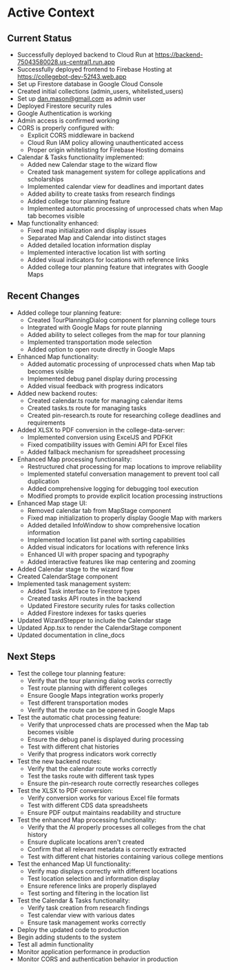 # Active Context

## Current Status
- Successfully deployed backend to Cloud Run at https://backend-75043580028.us-central1.run.app
- Successfully deployed frontend to Firebase Hosting at https://collegebot-dev-52f43.web.app
- Set up Firestore database in Google Cloud Console
- Created initial collections (admin_users, whitelisted_users)
- Set up dan.mason@gmail.com as admin user
- Deployed Firestore security rules
- Google Authentication is working
- Admin access is confirmed working
- CORS is properly configured with:
  - Explicit CORS middleware in backend
  - Cloud Run IAM policy allowing unauthenticated access
  - Proper origin whitelisting for Firebase Hosting domains
- Calendar & Tasks functionality implemented:
  - Added new Calendar stage to the wizard flow
  - Created task management system for college applications and scholarships
  - Implemented calendar view for deadlines and important dates
  - Added ability to create tasks from research findings
  - Added college tour planning feature
  - Implemented automatic processing of unprocessed chats when Map tab becomes visible
- Map functionality enhanced:
  - Fixed map initialization and display issues
  - Separated Map and Calendar into distinct stages
  - Added detailed location information display
  - Implemented interactive location list with sorting
  - Added visual indicators for locations with reference links
  - Added college tour planning feature that integrates with Google Maps

## Recent Changes
- Added college tour planning feature:
  - Created TourPlanningDialog component for planning college tours
  - Integrated with Google Maps for route planning
  - Added ability to select colleges from the map for tour planning
  - Implemented transportation mode selection
  - Added option to open route directly in Google Maps
- Enhanced Map functionality:
  - Added automatic processing of unprocessed chats when Map tab becomes visible
  - Implemented debug panel display during processing
  - Added visual feedback with progress indicators
- Added new backend routes:
  - Created calendar.ts route for managing calendar items
  - Created tasks.ts route for managing tasks
  - Created pin-research.ts route for researching college deadlines and requirements
- Added XLSX to PDF conversion in the college-data-server:
  - Implemented conversion using ExcelJS and PDFKit
  - Fixed compatibility issues with Gemini API for Excel files
  - Added fallback mechanism for spreadsheet processing
- Enhanced Map processing functionality:
  - Restructured chat processing for map locations to improve reliability
  - Implemented stateful conversation management to prevent tool call duplication
  - Added comprehensive logging for debugging tool execution
  - Modified prompts to provide explicit location processing instructions
- Enhanced Map stage UI:
  - Removed calendar tab from MapStage component
  - Fixed map initialization to properly display Google Map with markers
  - Added detailed InfoWindow to show comprehensive location information
  - Implemented location list panel with sorting capabilities
  - Added visual indicators for locations with reference links
  - Enhanced UI with proper spacing and typography
  - Added interactive features like map centering and zooming
- Added Calendar stage to the wizard flow
- Created CalendarStage component
- Implemented task management system:
  - Added Task interface to Firestore types
  - Created tasks API routes in the backend
  - Updated Firestore security rules for tasks collection
  - Added Firestore indexes for tasks queries
- Updated WizardStepper to include the Calendar stage
- Updated App.tsx to render the CalendarStage component
- Updated documentation in cline_docs

## Next Steps
- Test the college tour planning feature:
  - Verify that the tour planning dialog works correctly
  - Test route planning with different colleges
  - Ensure Google Maps integration works properly
  - Test different transportation modes
  - Verify that the route can be opened in Google Maps
- Test the automatic chat processing feature:
  - Verify that unprocessed chats are processed when the Map tab becomes visible
  - Ensure the debug panel is displayed during processing
  - Test with different chat histories
  - Verify that progress indicators work correctly
- Test the new backend routes:
  - Verify that the calendar route works correctly
  - Test the tasks route with different task types
  - Ensure the pin-research route correctly researches colleges
- Test the XLSX to PDF conversion:
  - Verify conversion works for various Excel file formats
  - Test with different CDS data spreadsheets
  - Ensure PDF output maintains readability and structure
- Test the enhanced Map processing functionality:
  - Verify that the AI properly processes all colleges from the chat history
  - Ensure duplicate locations aren't created
  - Confirm that all relevant metadata is correctly extracted
  - Test with different chat histories containing various college mentions
- Test the enhanced Map UI functionality:
  - Verify map displays correctly with different locations
  - Test location selection and information display
  - Ensure reference links are properly displayed
  - Test sorting and filtering in the location list
- Test the Calendar & Tasks functionality:
  - Verify task creation from research findings
  - Test calendar view with various dates
  - Ensure task management works correctly
- Deploy the updated code to production
- Begin adding students to the system
- Test all admin functionality
- Monitor application performance in production
- Monitor CORS and authentication behavior in production
